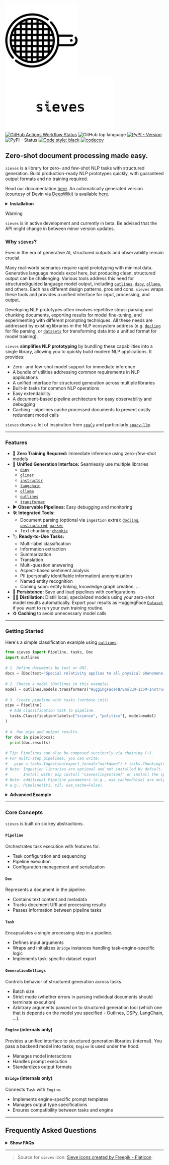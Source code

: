 <img src="https://raw.githubusercontent.com/mantisai/sieves/main/docs/assets/sieve.png" width="230" align="left" style="margin-right:60px" />
<img src="https://raw.githubusercontent.com/mantisai/sieves/main/docs/assets/sieves_sieve_style.png" width="350" align="left" style="margin-right:60px" />

<br>
<br>
<br>
<br>
<br>
<br>
<br>
<br>
<br>
<br>

[![GitHub Actions Workflow Status](https://img.shields.io/github/actions/workflow/status/mantisai/sieves/test.yml)](https://github.com/mantisai/sieves/actions/workflows/test.yml)
![GitHub top language](https://img.shields.io/github/languages/top/mantisai/sieves)
[![PyPI - Version](https://img.shields.io/pypi/v/sieves)]((https://pypi.org/project/sieves/))
![PyPI - Status](https://img.shields.io/pypi/status/sieves)
[![Code style: black](https://img.shields.io/badge/code%20style-black-000000.svg?style=flat-square)](https://github.com/ambv/black)
[![codecov](https://codecov.io/gh/mantisai/sieves/branch/main/graph/badge.svg)](https://codecov.io/gh/mantisai/sieves)

## Zero-shot document processing made easy.

`sieves` is a library for zero- and few-shot NLP tasks with structured generation. Build production-ready NLP prototypes quickly, with guaranteed output formats and no training required.

Read our documentation [here](https://sieves.ai). An automatically generated version (courtesy of Devin via [DeepWiki](https://deepwiki.com/)) is available [here](https://deepwiki.com/MantisAI/sieves).

<details>
  <summary><b>Installation</b></summary>

Install `sieves` with `pip install sieves` (or `uv add sieves`).

The following extra groups exist:
- `ingestion` for ingestion libraries (for converting documents into text/markdown), e.g. `docling`
- `distill` for distillation utilities, e.g. training frameworks like `setfit`
- `engines` for structured generation utilities beyond the default `outlines`

If you want to install all dependencies by default
```
pip install "sieves[engines,distill,ingestion]"
```
You can also choose to install individual dependencies as you see fit.
</details>


> [!WARNING]
> `sieves` is in active development and currently in beta. Be advised that the API might change in between minor version
> updates.

### Why `sieves`?

Even in the era of generative AI, structured outputs and observability remain crucial.

Many real-world scenarios require rapid prototyping with minimal data. Generative language models excel here, but
producing clean, structured output can be challenging. Various tools address this need for structured/guided language
model output, including [`outlines`](https://github.com/dottxt-ai/outlines), [`dspy`](https://github.com/stanfordnlp/dspy),
[`ollama`](https://github.com/ollama/ollama), and others. Each has different design patterns, pros and cons. `sieves` wraps these tools and provides
a unified interface for input, processing, and output.

Developing NLP prototypes often involves repetitive steps: parsing and chunking documents, exporting results for
model fine-tuning, and experimenting with different prompting techniques. All these needs are addressed by existing
libraries in the NLP ecosystem address (e.g. [`docling`](https://github.com/DS4SD/docling) for file parsing, or [`datasets`](https://github.com/huggingface/datasets) for transforming
data into a unified format for model training).

`sieves`  **simplifies NLP prototyping** by bundling these capabilities into a single library, allowing you to quickly
build modern NLP applications. It provides:
- Zero- and few-shot model support for immediate inference
- A bundle of utilities addressing common requirements in NLP applications
- A unified interface for structured generation across multiple libraries
- Built-in tasks for common NLP operations
- Easy extendability
- A document-based pipeline architecture for easy observability and debugging
- Caching - pipelines cache processed documents to prevent costly redundant model calls

`sieves` draws a lot of inspiration from [`spaCy`](https://spacy.io/) and particularly [`spacy-llm`](https://github.com/explosion/spacy-llm).

---

### Features

- :dart: **Zero Training Required:** Immediate inference using zero-/few-shot models
- :robot: **Unified Generation Interface:** Seamlessly use multiple libraries
  - [`dspy`](https://github.com/stanfordnlp/dspy)
  - [`gliner`](https://github.com/urchade/GLiNER)
  - [`instructor`](https://github.com/instructor-ai/instructor)
  - [`langchain`](https://github.com/langchain-ai/langchain)
  - [`ollama`](https://github.com/ollama/ollama)
  - [`outlines`](https://github.com/dottxt-ai/outlines)
  - [`transformer`](https://github.com/huggingface/transformers)
- :arrow_forward: **Observable Pipelines:** Easy debugging and monitoring
- :hammer_and_wrench: **Integrated Tools:**
  - Document parsing (optional via `ingestion` extra): [`docling`](https://github.com/DS4SD/docling), [`unstructured`](https://github.com/Unstructured-IO/unstructured/), [`marker`](https://github.com/VikParuchuri/marker)
  - Text chunking: [`chonkie`](https://github.com/chonkie-ai/chonkie)
- :label: **Ready-to-Use Tasks:**
  - Multi-label classification
  - Information extraction
  - Summarization
  - Translation
  - Multi-question answering
  - Aspect-based sentiment analysis
  - PII (personally identifiable information) anonymization
  - Named entity recognition
  - Coming soon: entity linking, knowledge graph creation, ...
- :floppy_disk: **Persistence:** Save and load pipelines with configurations
- :teacher: **Distillation:** Distill local, specialized models using your zero-shot model results automatically.
  Export your results as HuggingFace [`Dataset`](https://github.com/huggingface/datasets) if you want to run your own training routine.
- :recycle: **Caching** to avoid unnecessary model calls

---

### Getting Started

Here's a simple classification example using [`outlines`](https://github.com/dottxt-ai/outlines):

```python
from sieves import Pipeline, tasks, Doc
import outlines

# 1. Define documents by text or URI.
docs = [Doc(text="Special relativity applies to all physical phenomena in the absence of gravity.")]

# 2. Choose a model (Outlines in this example).
model = outlines.models.transformers("HuggingFaceTB/SmolLM-135M-Instruct")

# 3. Create pipeline with tasks (verbose init).
pipe = Pipeline(
  # Add classification task to pipeline.
  tasks.Classification(labels=["science", "politics"], model=model)
)

# 4. Run pipe and output results.
for doc in pipe(docs):
  print(doc.results)

# Tip: Pipelines can also be composed succinctly via chaining (+).
# For multi-step pipelines, you can write:
#   pipe = tasks.Ingestion(export_format="markdown") + tasks.Chunking(chunker) + tasks.Classification(labels=[...], model=model)
# Note: Ingestion libraries are optional and not installed by default.
#       Install with: pip install "sieves[ingestion]" or install the specific libraries directly (e.g., docling, unstructured).
# Note: additional Pipeline parameters (e.g., use_cache=False) are only available via the verbose init,
# e.g., Pipeline([t1, t2], use_cache=False).
```

<details>
  <summary><b>Advanced Example</b></summary>

This example demonstrates PDF parsing, text chunking, and classification.

Note: Ingestion libraries are optional and not installed by default. To run the ingestion step, install with the extra or install the libraries directly:

```
pip install "sieves[ingestion]"   # or install docling/unstructured directly
```

```python
import pickle

import gliner.multitask
import chonkie
import tokenizers
import docling.document_converter

from sieves import Pipeline, tasks, Doc

# 1. Define documents by text or URI.
docs = [Doc(uri="https://arxiv.org/pdf/2408.09869")]

# 2. Choose a model for structured generation.
model_name = 'knowledgator/gliner-multitask-v1.0'
model = gliner.GLiNER.from_pretrained(model_name)

# 3. Create chunker object.
chunker = chonkie.TokenChunker(tokenizers.Tokenizer.from_pretrained(model_name))

# 3. Create pipeline with tasks.
pipe = Pipeline(
  [
    # 4. Add document parsing task.
    tasks.Ingestion(export_format="markdown"),
    # 5. Add chunking task to ensure we don't exceed our model's context window.
    tasks.Chunking(chunker),
    # 6. Add classification task to pipeline.
    tasks.Classification(
        task_id="classifier",
        labels=["science", "politics"],
        model=model,
    ),
  ]
)
# Alternatively you can also construct a pipeline by using the + operators:
# pipe = tasks.Ingestion(export_format="markdown") + tasks.Chunking(chunker) + tasks.Classification(
#     task_id="classifier", labels=["science", "politics"], model=model
# )

# 7. Run pipe and output results.
docs = list(pipe(docs))
for doc in docs:
  print(doc.results["classifier"])

# 8. Serialize pipeline and docs.
pipe.dump("pipeline.yml")
with open("docs.pkl", "wb") as f:
  pickle.dump(docs, f)

# 9. Load pipeline and docs from disk. Note: we don't serialize complex third-party objects, so you'll have
#    to pass those in at load time.
loaded_pipe = Pipeline.load(
  "pipeline.yml",
  (
    {"converter": docling.document_converter.DocumentConverter(), "export_format": "markdown"},
    {"chunker": chunker},
    {"model": model},
  ),
)
with open("docs.pkl", "rb") as f:
  loaded_docs = pickle.load(f)
```
</details>

---

### Core Concepts

`sieves` is built on six key abstractions.

#### **`Pipeline`**
Orchestrates task execution with features for.
- Task configuration and sequencing
- Pipeline execution
- Configuration management and serialization

#### **`Doc`**
Represents a document in the pipeline.
- Contains text content and metadata
- Tracks document URI and processing results
- Passes information between pipeline tasks

#### **`Task`**
Encapsulates a single processing step in a pipeline.
- Defines input arguments
- Wraps and initializes `Bridge` instances handling task-engine-specific logic
- Implements task-specific dataset export

#### `GenerationSettings`
Controls behavior of structured generation across tasks.
- Batch size
- Strict mode (whether errors in parsing individual documents should terminate execution)
- Arbitrary arguments passed on to structured generation tool (which one that is depends on the model you specified - Outlines, DSPy, LangChain, ...).

#### **`Engine`** (internals only)
Provides a unified interface to structured generation libraries (internal). You pass a backend model into tasks;
`Engine` is used under the hood.
- Manages model interactions
- Handles prompt execution
- Standardizes output formats

#### **`Bridge`** (internals only)
Connects `Task` with `Engine`.
- Implements engine-specific prompt templates
- Manages output type specifications
- Ensures compatibility between tasks and engine

---

## Frequently Asked Questions

<details>
  <summary><b>Show FAQs</b></summary>

### Why "sieves"?

`sieves` was originally motivated by the want to use generative models for structured information extraction. Coming
from this angle, there are two ways to explain why we settled on this name (pick the one you like better):
- An analogy to [gold panning](https://en.wikipedia.org/wiki/Gold_panning): run your raw data through a sieve to obtain structured, refined "gold."
- An acronym - "sieves" can be read as "Structured Information Extraction and VErification System" (but that's a mouthful).

### Why not just prompt an LLM directly?

Asked differently: what are the benefits of using `sieves` over directly interacting with an LLM?
- Validated, structured data output - also for LLMs that don't offer structured outputs natively.  Zero-/few-shot language models can be finicky without guardrails or parsing.
- A step-by-step pipeline, making it easier to debug and track each stage.
- The flexibility to switch between different models and ways to ensure structured and validated output.

### How do I create models?

Below are minimal examples for creating model objects for each supported structured‑generation tool. Pass these `model` objects directly to tasks, optionally with `GenerationSettings`.

- DSPy

  ```python
  import os
  import dspy

  # Anthropic example (set ANTHROPIC_API_KEY in your environment)
  model = dspy.LM("claude-3-haiku-20240307", api_key=os.environ["ANTHROPIC_API_KEY"])

  # Tip: For local via Ollama, configure api_base and blank api_key:
  # model = dspy.LM("smollm:135m-instruct-v0.2-q8_0", api_base="http://localhost:11434", api_key="")
  ```

- GLiNER

  ```python
  import gliner
  model = gliner.GLiNER.from_pretrained("knowledgator/gliner-multitask-v1.0")
  ```

- LangChain

  ```python
  from langchain.chat_models import init_chat_model
  import os

  model = init_chat_model(
      model="claude-3-haiku-20240307",
      api_key=os.environ["ANTHROPIC_API_KEY"],
      model_provider="anthropic",
  )
  ```

- Instructor

  ```python
  import anthropic
  import instructor
  from sieves.engines.instructor_ import Model
  import os

  client = instructor.from_anthropic(anthropic.AsyncClient(api_key=os.environ["ANTHROPIC_API_KEY"]))
  model = Model(name="claude-3-haiku-20240307", client=client)
  ```

- Hugging Face Transformers (zero‑shot classification)

  ```python
  from transformers import pipeline

  model = pipeline(
      "zero-shot-classification",
      model="MoritzLaurer/xtremedistil-l6-h256-zeroshot-v1.1-all-33",
  )
  ```

- Ollama (local server)

  ```python
  from sieves.engines.ollama_ import Model

  # Ensure `ollama serve` is running and the model is pulled (e.g., `ollama run smollm:135m-instruct-v0.2-q8_0`).
  model = Model(host="http://localhost:11434", name="smollm:135m-instruct-v0.2-q8_0")
  ```

- Outlines

  ```python
  import outlines
  from transformers import AutoModelForCausalLM, AutoTokenizer

  model_name = "HuggingFaceTB/SmolLM-135M-Instruct"
  # Outlines supports different backends, also remote ones. We use a local `transformers` model here.
  model = outlines.models.from_transformers(
      AutoModelForCausalLM.from_pretrained(model_name),
      AutoTokenizer.from_pretrained(model_name),
  )
  ```

**Notes**
- Provide provider API keys via environment variables (e.g., `ANTHROPIC_API_KEY`).
- Some backends (e.g., DSPy) can be pointed to a local Ollama server via `api_base`.
- After you have a `model`, use it in tasks like: `tasks.predictive.Classification(labels=[...], model=model)`.
- A bunch of useful utilities for pre- and post-processing you might need.
- An array of useful tasks you can right of the bat without having to roll your own.
- Look up the respective tool's documentation for more information.

### Why use `sieves` and not a structured generation library, like `outlines`, directly?

Which library makes the most sense to you depends strongly on your use-case. `outlines` provides structured generation
abilities, but not the pipeline system, utilities and pre-built tasks that `sieves` has to offer (and of course not the
flexibility to switch between different structured generation libraries). Then again, maybe you don't need all that -
in which case we recommend using `outlines` (or any other structured generation libray) directly.

Similarly, maybe you already have an existing tech stack in your project that uses exclusively `ollama`, `langchain`, or
`dspy`? All of these libraries (and more) are supported by `sieves` - but they are not _just_ structured generation
libraries, they come with a plethora of features that are out of scope for `sieves`. If your application deeply
integrates with a framework like LangChain or DSPy, it may be reasonable to stick to those libraries directly.

As many things in engineering, this is a trade-off. The way we see it: the less tightly coupled your existing
application is with a particular language model framework, the more mileage you'll get out of `sieves`. This means that
it's ideal for prototyping (there's no reason you can't use it in production too, of course).

</details>

---

> Source for `sieves` icon:
> <a href="https://www.flaticon.com/free-icons/sieve" title="sieve icons">Sieve icons created by Freepik - Flaticon</a>.
